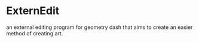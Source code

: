 # ExternEdit

an external editing program for geometry dash that aims to create an easier method of creating art.